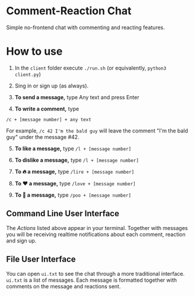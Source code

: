 # Comment-Reaction Chat
Simple no-frontend chat with commenting and reacting features.

# How to use
1. In the ```client``` folder execute ```./run.sh``` (or equivalently, ```python3 client.py```)
2. Sing in or sign up (as always).
3. **To send a message,** type 
Any text and press Enter

4. **To write a comment,** type 
```
/c + [message number] + any text 
```
For example, ```/c 42 I'm the bald guy``` will leave the comment "I'm the bald guy" under the message #42. 

5. **To like a message,** type 
```/l + [message number]```

6. **To dislike a message,** type 
```/l + [message number]```

7. **To 🔥 a message,** type 
```/lire + [message number]```

8. **To ❤️️ a message,** type 
```/love + [message number]```

9. **To 💩️ a message,** type 
```/poo + [message number]```

## Command Line User Interface
The *Actions* listed above appear in your terminal. Together with messages you will be receiving realtime notifications about each comment, reaction and sign up.

## File User Interface
You can open ```ui.txt``` to see the chat through a more traditional interface. ```ui.txt``` is a list of messages. Each message is formatted together with comments on the message and reactions sent. 
